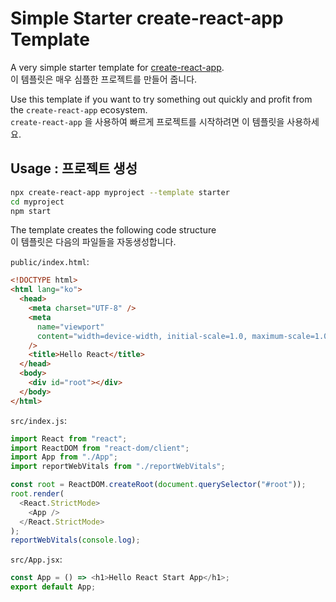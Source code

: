 # Simple Starter create-react-app Template

A very simple starter template for [create-react-app](https://create-react-app.dev).  
이 템플릿은 매우 심플한 프로젝트를 만들어 줍니다.

Use this template if you want to try something out quickly and profit from the `create-react-app` ecosystem.  
`create-react-app` 을 사용하여 빠르게 프로젝트를 시작하려면 이 템플릿을 사용하세요.

## Usage : 프로젝트 생성

```sh
npx create-react-app myproject --template starter
cd myproject
npm start
```

The template creates the following code structure  
이 템플릿은 다음의 파일들을 자동생성합니다.

`public/index.html`:

```html
<!DOCTYPE html>
<html lang="ko">
  <head>
    <meta charset="UTF-8" />
    <meta
      name="viewport"
      content="width=device-width, initial-scale=1.0, maximum-scale=1.0, user-scalable=no"
    />
    <title>Hello React</title>
  </head>
  <body>
    <div id="root"></div>
  </body>
</html>
```

`src/index.js`:

```js
import React from "react";
import ReactDOM from "react-dom/client";
import App from "./App";
import reportWebVitals from "./reportWebVitals";

const root = ReactDOM.createRoot(document.querySelector("#root"));
root.render(
  <React.StrictMode>
    <App />
  </React.StrictMode>
);
reportWebVitals(console.log);
```

`src/App.jsx`:

```js
const App = () => <h1>Hello React Start App</h1>;
export default App;
```
